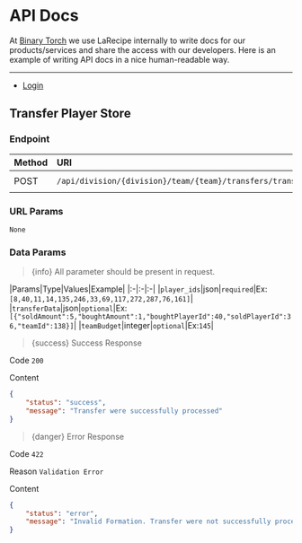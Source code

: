 # API Docs

At [Binary Torch](https://binarytorch.com.my/) we use LaRecipe internally to write docs for our products/services and share the access with our developers. Here is an example of writing API docs in a nice human-readable way.

---

- [Login](#login_social)

<a name="division_european_cup_update"></a>
## Transfer Player Store


### Endpoint

|Method|URI|Headers|
|:-|:-|:-|
|POST|`/api/division/{division}/team/{team}/transfers/transfer_players/store`|`Bearer Token`|

### URL Params

```text
None
```

### Data Params

> {info} All parameter should be present in request.

|Params|Type|Values|Example|
|:-|:-|:-|
|`player_ids`|json|`required`|Ex:`[8,40,11,14,135,246,33,69,117,272,287,76,161]`|
|`transferData`|json|`optional`|Ex:`[{"soldAmount":5,"boughtAmount":1,"boughtPlayerId":40,"soldPlayerId":36,"teamId":138}]`|
|`teamBudget`|integer|`optional`|Ex:`145`|


> {success} Success Response

Code `200`

Content

```json
{
    "status": "success",
    "message": "Transfer were successfully processed"
}
```
> {danger} Error Response

Code `422`

Reason `Validation Error`

Content

```json
{
    "status": "error",
    "message": "Invalid Formation. Transfer were not successfully processed"
}
```

